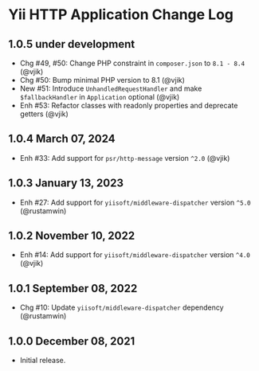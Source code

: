 # Yii HTTP Application Change Log

## 1.0.5 under development

- Chg #49, #50: Change PHP constraint in `composer.json` to `8.1 - 8.4` (@vjik)
- Chg #50: Bump minimal PHP version to 8.1 (@vjik)
- New #51: Introduce `UnhandledRequestHandler` and make `$fallbackHandler` in `Application` optional (@vjik)
- Enh #53: Refactor classes with readonly properties and deprecate getters (@vjik) 

## 1.0.4 March 07, 2024

- Enh #33: Add support for `psr/http-message` version `^2.0` (@vjik)

## 1.0.3 January 13, 2023

- Enh #27: Add support for `yiisoft/middleware-dispatcher` version `^5.0` (@rustamwin)

## 1.0.2 November 10, 2022

- Enh #14: Add support for `yiisoft/middleware-dispatcher` version `^4.0` (@vjik)

## 1.0.1 September 08, 2022

- Chg #10: Update `yiisoft/middleware-dispatcher` dependency (@rustamwin)

## 1.0.0 December 08, 2021

- Initial release.
